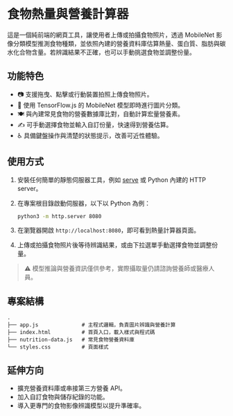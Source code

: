 # 食物熱量與營養計算器

這是一個純前端的網頁工具，讓使用者上傳或拍攝食物照片，透過 MobileNet 影像分類模型推測食物種類，並依照內建的營養資料庫估算熱量、蛋白質、脂肪與碳水化合物含量。若辨識結果不正確，也可以手動挑選食物並調整份量。

## 功能特色

- 📷 支援拖曳、點擊或行動裝置拍照上傳食物照片。
- 🤖 使用 TensorFlow.js 的 MobileNet 模型即時進行圖片分類。
- 🍽️ 與內建常見食物的營養數據庫比對，自動計算宏量營養素。
- ✍️ 可手動選擇食物並輸入自訂份量，快速得到營養估算。
- ♿ 具備鍵盤操作與清楚的狀態提示，改善可近性體驗。

## 使用方式

1. 安裝任何簡單的靜態伺服器工具，例如 [serve](https://www.npmjs.com/package/serve) 或 Python 內建的 HTTP server。
2. 在專案根目錄啟動伺服器，以下以 Python 為例：

   ```bash
   python3 -m http.server 8080
   ```

3. 在瀏覽器開啟 `http://localhost:8080`，即可看到熱量計算器頁面。
4. 上傳或拍攝食物照片後等待辨識結果，或由下拉選單手動選擇食物並調整份量。

> ⚠️ 模型推論與營養資訊僅供參考，實際攝取量仍請諮詢營養師或醫療人員。

## 專案結構

```
.
├── app.js              # 主程式邏輯，負責圖片辨識與營養計算
├── index.html          # 首頁入口，載入樣式與程式碼
├── nutrition-data.js   # 常見食物營養資料庫
└── styles.css          # 頁面樣式
```

## 延伸方向

- 擴充營養資料庫或串接第三方營養 API。
- 加入自訂食物與儲存紀錄的功能。
- 導入更專門的食物影像辨識模型以提升準確率。
